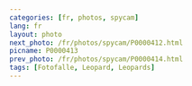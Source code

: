 ```yaml
---
categories: [fr, photos, spycam]
lang: fr
layout: photo
next_photo: /fr/photos/spycam/P0000412.html
picname: P0000413
prev_photo: /fr/photos/spycam/P0000414.html
tags: [Fotofalle, Leopard, Leopards]
---
```

